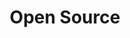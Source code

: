 ---
slug: "/grundlagen/open-source"
title: "Open Source"
category: "Grundlagen"
sorting: 0
presentation: 'https://onedrive.live.com/embed?cid=77FF6CBF13D23430&resid=77FF6CBF13D23430%21108828&authkey=AMNue4Q9kyBAU0I&em=2&wdAr=1.6'
---